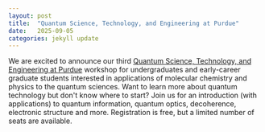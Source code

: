 ```yaml
---
layout: post
title:  "Quantum Science, Technology, and Engineering at Purdue"
date:   2025-09-05
categories: jekyll update
---
```



We are excited to announce our third <a href="/events/QSTEP25">Quantum Science, Technology, and Engineering at Purdue</a> workshop for undergraduates and early-career graduate students interested in applications of molecular chemistry and physics to the quantum sciences. Want to learn more about quantum technology but don't know where to start? Join us for an introduction (with applications) to quantum information, quantum optics, decoherence, electronic structure and more. Registration is free, but a limited number of seats are available. 


